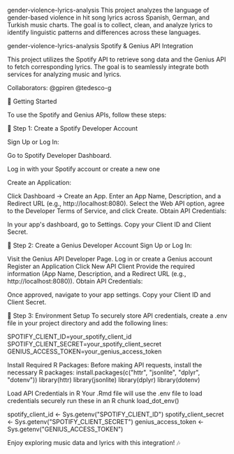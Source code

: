 gender-violence-lyrics-analysis
This project analyzes the language of gender-based violence in hit song lyrics across Spanish, German, and Turkish music charts. The goal is to collect, clean, and analyze lyrics to identify linguistic patterns and differences across these languages.

gender-violence-lyrics-analysis
Spotify & Genius API Integration

This project utilizes the Spotify API to retrieve song data and the Genius API to fetch corresponding lyrics. The goal is to seamlessly integrate both services for analyzing music and lyrics.

Collaborators:
@gpiren
@tedesco-g

🚀 Getting Started

To use the Spotify and Genius APIs, follow these steps:

🔹 Step 1: Create a Spotify Developer Account

Sign Up or Log In:

Go to Spotify Developer Dashboard.

Log in with your Spotify account or create a new one

Create an Application:

Click Dashboard → Create an App.
Enter an App Name, Description, and a Redirect URL (e.g., http://localhost:8080).
Select the Web API option, agree to the Developer Terms of Service, and click Create.
Obtain API Credentials:

In your app's dashboard, go to Settings.
Copy your Client ID and Client Secret.

🔹 Step 2: Create a Genius Developer Account
Sign Up or Log In:

Visit the Genius API Developer Page.
Log in or create a Genius account
Register an Application
Click New API Client
Provide the required information (App Name, Description, and a Redirect URL (e.g., http://localhost:8080)).
Obtain API Credentials:

Once approved, navigate to your app settings.
Copy your Client ID and Client Secret.

🔹 Step 3: Environment Setup
To securely store API credentials, create a .env file in your project directory and add the following lines:

SPOTIFY_CLIENT_ID=your_spotify_client_id SPOTIFY_CLIENT_SECRET=your_spotify_client_secret GENIUS_ACCESS_TOKEN=your_genius_access_token

Install Required R Packages: Before making API requests, install the necessary R packages:
install.packages(c("httr", "jsonlite", "dplyr", "dotenv")) 
library(httr) 
library(jsonlite) 
library(dplyr) 
library(dotenv)

Load API Credentials in R Your .Rmd file will use the .env file to load credentials securely run these in an R chunk load_dot_env() 

spotify_client_id <- Sys.getenv("SPOTIFY_CLIENT_ID") 
spotify_client_secret <- Sys.getenv("SPOTIFY_CLIENT_SECRET") genius_access_token <- Sys.getenv("GENIUS_ACCESS_TOKEN")

Enjoy exploring music data and lyrics with this integration! 🎶
